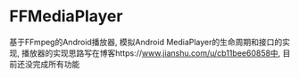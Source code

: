 # FFMediaPlayer
基于FFmpeg的Android播放器, 模拟Android MediaPlayer的生命周期和接口的实现,
播放器的实现思路写在博客https://www.jianshu.com/u/cb11bee60858中, 目前还没完成所有功能


